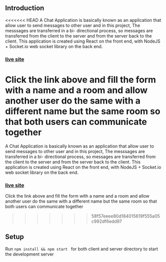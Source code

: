## Introduction
<<<<<<< HEAD
A Chat Application is basically known as an application that allow user to send messages to other user and in this project, The messsages are transferred in a bi- directional process, so messages are transferred from the client to the server and from the server back to the client. This application is created using React on the front end, with NodeJS + Socket.io web socket library on the back end.

### [live site](https://62644de32fa96474cbfd88c7--the-awesome-chukwunonso-site-d6024.netlify.app/)
Click the link above and fill the form with a name and a room and allow another user do the same with a different name but the same room so that both users can communicate together
=======
 A Chat Application is basically known as an application that allow user to send messages to other user and in this project, The messsages are transferred in a bi- directional process, so messages are transferred from the client to the server and from the server back to the client. This application is created using React on the front end, with NodeJS + Socket.io web socket library on the back end.

### [live site](https://62644de32fa96474cbfd88c7--the-awesome-chukwunonso-site-d6024.netlify.app/)
 Click the link above and fill the form with a name and a room and allow another user do the same with a different name but the same room so that both users can communicate together
>>>>>>> 58f57eeee80d184015619f555a05c992df6edd97
<!--![image](link) -->

## Setup
Run <code>npm install && npm start </code> for both client and server directory to start the development server
